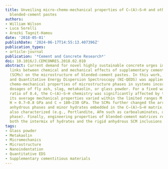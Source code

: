 ```yaml
---
title: Unveiling micro-chemo-mechanical properties of C–(A)–S–H and other phases in
  blended-cement pastes
authors:
- William Wilson
- Luca Sorelli
- Arezki Tagnit-Hamou
date: '2018-05-01'
publishDate: '2024-06-17T14:55:13.407396Z'
publication_types:
- article-journal
publication: '*Cement and Concrete Research*'
doi: 10.1016/J.CEMCONRES.2018.02.010
abstract: Current demand for novel highly sustainable concrete urges improving the
  links between chemical and mechanical effects of supplementary cementitious materials
  (SCMs) on the microstructure of blended-cement pastes. In this work, coupled NanoIndentation
  and Quantitative Energy Dispersion Spectroscopy (NI-QEDS) was applied to disclose
  chemo-mechanical properties of microstructure phases in systems incorporating typical
  dosages of fly ash, slag, metakaolin, or glass powder. For a fixed water-to-binder
  ratio of 0.4, the C–(A)–S–H chemistry was significantly affected by the SCMs, while
  its average mechanical properties varied within the limited ranges M ≈ 25–27 GPa,
  H ≈ 0.7–0.8 GPa and C ≈ 180–230 GPa. The SCMs further changed the arrangement of
  anhydrous phases and minor hydrates embedded in the C–(A)–S–H matrix, which were
  also characterized (e.g., Portlandite, AFm such as carboaluminates, or an hydrotalcite-like
  phase). Finally, engineering properties of blended-cement matrices requires tailoring
  both the intermix of hydrates and the rigid anhydrous SCM inclusions.
tags:
- Glass powder
- Metakaolin
- Micromechanics
- Microstructure
- Nanoindentation
- Quantitative EDS
- Supplementary cementitious materials
---
```

